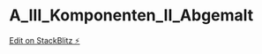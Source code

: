 # A_III_Komponenten_II_Abgemalt

[Edit on StackBlitz ⚡️](https://stackblitz.com/edit/stackblitz-starters-1kduk8)